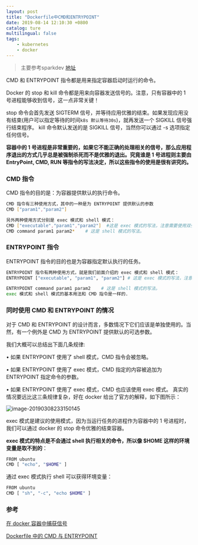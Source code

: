 ```yaml
---
layout: post
title: "Dockerfile中CMD和ENTRYPOINT"
date: 2019-08-14 12:10:30 +0800
catalog: ture  
multilingual: false
tags: 
    - kubernetes
    - docker
---
```


> 主要参考sparkdev [地址](https://www.cnblogs.com/sparkdev/p/8461576.html)

CMD 和 ENTRYPOINT 指令都是用来指定容器启动时运行的命令。

Docker 的 stop 和 kill 命令都是用来向容器发送信号的。注意，只有容器中的 1 号进程能够收到信号，这一点非常关键！

stop 命令会首先发送 SIGTERM 信号，并等待应用优雅的结束。如果发现应用没有结束(用户可以指定等待的时间`k8s 默认等待30s`)，就再发送一个 SIGKILL 信号强行结束程序。
kill 命令默认发送的是 SIGKILL 信号，当然你可以通过 -s 选项指定任何信号。

**容器中的 1 号进程是非常重要的，如果它不能正确的处理相关的信号，那么应用程序退出的方式几乎总是被强制杀死而不是优雅的退出。究竟谁是 1 号进程则主要由 EntryPoint, CMD, RUN 等指令的写法决定，所以这些指令的使用是很有讲究的。**

### CMD 指令
CMD 指令的目的是：为容器提供默认的执行命令。

```bash
CMD 指令有三种使用方式，其中的一种是为 ENTRYPOINT 提供默认的参数
CMD ["param1","param2"]

另外两种使用方式分别是 exec 模式和 shell 模式：
CMD ["executable","param1","param2"]  #这是 exec 模式的写法，注意需要使用双引号。
CMD command param1 param2*    # 这是 shell 模式的写法。
```



### ENTRYPOINT 指令

ENTRYPOINT 指令的目的也是为容器指定默认执行的任务。

```bash
ENTRYPOINT 指令有两种使用方式，就是我们前面介绍的 exec 模式和 shell 模式：
ENTRYPOINT ["executable", "param1", "param2"] # 这是 exec 模式的写法，注意需要使用双引号。

ENTRYPOINT command param1 param2    # 这是 shell 模式的写法。
exec 模式和 shell 模式的基本用法和 CMD 指令是一样的.
```



### 同时使用 CMD 和 ENTRYPOINT 的情况

对于 CMD 和 ENTRYPOINT 的设计而言，多数情况下它们应该是单独使用的。当然，有一个例外是 CMD 为 ENTRYPOINT 提供默认的可选参数。

我们大概可以总结出下面几条规律:

• 如果 ENTRYPOINT 使用了 shell 模式，CMD 指令会被忽略。

• 如果 ENTRYPOINT 使用了 exec 模式，CMD 指定的内容被追加为 ENTRYPOINT 指定命令的参数。

• 如果 ENTRYPOINT 使用了 exec 模式，CMD 也应该使用 exec 模式。
真实的情况要远比这三条规律复杂，好在 docker 给出了官方的解释，如下图所示：

![image-20190308233150145](https://llussy.github.io/images/kubernetes/cmd.png)



exec 模式是建议的使用模式，因为当运行任务的进程作为容器中的 1 号进程时，我们可以通过 docker 的 stop 命令优雅的结束容器。

**exec 模式的特点是不会通过 shell 执行相关的命令，所以像 $HOME 这样的环境变量是取不到的**：

```bash
FROM ubuntu
CMD [ "echo", "$HOME" ] 
```

通过 exec 模式执行 shell 可以获得环境变量：

```bash
FROM ubuntu
CMD [ "sh", "-c", "echo $HOME" ]
```


### 参考

[在 docker 容器中捕获信号](https://www.cnblogs.com/sparkdev/p/7598590.html)

[Dockerfile 中的 CMD 与 ENTRYPOINT](https://www.cnblogs.com/sparkdev/p/8461576.html)


